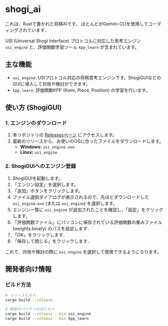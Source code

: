 # shogi_ai

これは、Rustで書かれた将棋AIです。
ほとんどがGemini-CLIを使用してコーディングされています．

USI (Universal Shogi Interface) プロトコルに対応した思考エンジン `usi_engine` と、評価関数学習ツール `kpp_learn` が含まれています。

## 主な機能

- `usi_engine`: USIプロトコル対応の将棋思考エンジンです。ShogiGUIなどのGUIに導入して対局や検討ができます。
- `kpp_learn`: 評価関数KPP (Komi, Piece, Position) の学習を行います。

## 使い方 (ShogiGUI)

### 1. エンジンのダウンロード

1.  本リポジトリの [Releasesページ](https://github.com/TakumaNakao/shogi_rust/releases) にアクセスします。
2.  最新のリリースから、お使いのOSに合ったファイルをダウンロードします。
    *   **Windows:** `usi_engine.exe`
    *   **Linux:** `usi_engine`

### 2. ShogiGUIへのエンジン登録

1.  ShogiGUIを起動します。
2.  「エンジン設定」を選択します。
3.  「追加」ボタンをクリックします。
4.  ファイル選択ダイアログが表示されるので、先ほどダウンロードした `usi_engine.exe` (または `usi_engine`) を選択します。
5.  エンジン一覧に `usi_engine` が追加されたことを確認し、「設定」をクリックします。
6.  「評価関数ファイル」にパソコンに保存されている評価関数の重みファイル (weights.binary) のパスを設定します．
7.  「OK」をクリックします．
8.  「保存して閉じる」をクリックします．

これで、対局や検討の際に `usi_engine` を選択して使用できるようになります。

## 開発者向け情報

### ビルド方法

```bash
# リリースビルド
cargo build --release

# 特定のバイナリのみビルド
cargo build --release --bin usi_engine
cargo build --release --bin kpp_learn
```
